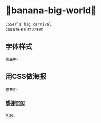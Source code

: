 # 🍌banana-big-world🍌
```
CSSer`s big carnival
CSS爱好者们的大狂欢
```
## 字体样式
```
修葺中·
```
## 用CSS做海报
```
修葺中·
```

### 感谢🇨🇳
[Vue](https://cn.vuejs.org/).
